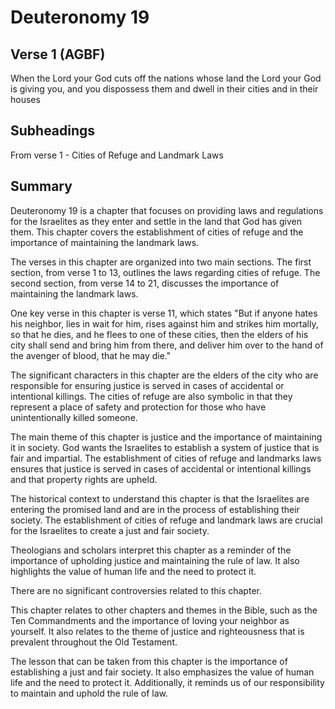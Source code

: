 # Deuteronomy 19

## Verse 1 (AGBF)

When the Lord your God cuts off the nations whose land the Lord your God is giving you, and you dispossess them and dwell in their cities and in their houses

## Subheadings

From verse 1 - Cities of Refuge and Landmark Laws

## Summary

Deuteronomy 19 is a chapter that focuses on providing laws and regulations for the Israelites as they enter and settle in the land that God has given them. This chapter covers the establishment of cities of refuge and the importance of maintaining the landmark laws.

The verses in this chapter are organized into two main sections. The first section, from verse 1 to 13, outlines the laws regarding cities of refuge. The second section, from verse 14 to 21, discusses the importance of maintaining the landmark laws.

One key verse in this chapter is verse 11, which states "But if anyone hates his neighbor, lies in wait for him, rises against him and strikes him mortally, so that he dies, and he flees to one of these cities, then the elders of his city shall send and bring him from there, and deliver him over to the hand of the avenger of blood, that he may die."

The significant characters in this chapter are the elders of the city who are responsible for ensuring justice is served in cases of accidental or intentional killings. The cities of refuge are also symbolic in that they represent a place of safety and protection for those who have unintentionally killed someone.

The main theme of this chapter is justice and the importance of maintaining it in society. God wants the Israelites to establish a system of justice that is fair and impartial. The establishment of cities of refuge and landmarks laws ensures that justice is served in cases of accidental or intentional killings and that property rights are upheld.

The historical context to understand this chapter is that the Israelites are entering the promised land and are in the process of establishing their society. The establishment of cities of refuge and landmark laws are crucial for the Israelites to create a just and fair society.

Theologians and scholars interpret this chapter as a reminder of the importance of upholding justice and maintaining the rule of law. It also highlights the value of human life and the need to protect it.

There are no significant controversies related to this chapter.

This chapter relates to other chapters and themes in the Bible, such as the Ten Commandments and the importance of loving your neighbor as yourself. It also relates to the theme of justice and righteousness that is prevalent throughout the Old Testament.

The lesson that can be taken from this chapter is the importance of establishing a just and fair society. It also emphasizes the value of human life and the need to protect it. Additionally, it reminds us of our responsibility to maintain and uphold the rule of law.